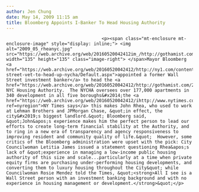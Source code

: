 ```yaml
---
author: Jen Chung
date: May 14, 2009 11:15 am
title: Bloomberg Appoints I-Banker To Head Housing Authority
---
```


	
										<p><span class="mt-enclosure mt-enclosure-image" style="display: inline;"> <img alt="2009_05_rheanyc.jpg" src="https://web.archive.org/web/20160520042412im_/http://gothamist.com/attachments/jen/2009_05_rheanyc.jpg" width="135" height="135" class="image-right"> </span>Mayor Bloomberg <a href="https://web.archive.org/web/20160520042412/http://ny1.com/content/top_stories/99048/wall-street-vet-to-head-up-nycha/Default.aspx">appointed a former Wall Street investment banker</a> to head the <a href="https://web.archive.org/web/20160520042412/http://gothamist.com/2009/04/21/tenants_sue_to_have_public_housing.php">troubled</a> NYC Housing Authority.  The NYCHA oversees over 177,000 apartments in 340 development in all five boroughs&#x2014;the <a href="https://web.archive.org/web/20160520042412/ihttp://www.nytimes.com/2009/05/14/nyregion/14nycha.html?ref=nyregion">NY Times says</a> this makes John Rhea, who used to work at Lehman Brothers and JPMorgan Chase, &quot;in effect, the city&#x2019;s biggest landlord.&quot; Bloomberg said, &quot;John&apos;s experience makes him the perfect person to lead our efforts to create long-term financial stability at the Authority, and to ring in a new era of transparency and agency responsiveness to improving resident and community quality of life.&quot;  However, some critics of the Bloomberg administration were upset with the pick: City Councilwoman Letitia James issued a statement questioning Rhea&apos;s lack of &quot;experience in managing a low-income public housing authority of this size and scale...particularly at a time when private equity firms are purchasing under-performing housing developments, and converting them to luxury housing throughout the City&quot; while Councilwoman Rosie Mendez told the Times, &quot;<strong>All I see is a Wall Street person with an investment banking background and with no experience in housing management or development.</strong>&quot;</p>					
										
									
				